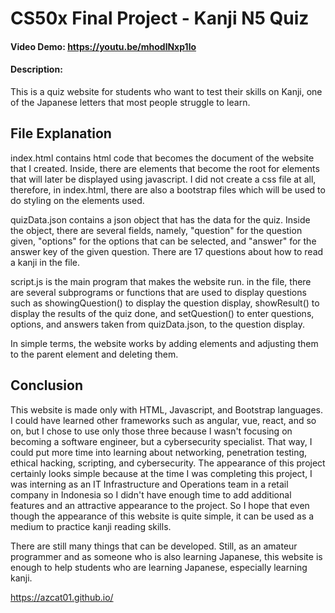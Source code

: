 # CS50x Final Project - Kanji N5 Quiz
#### Video Demo: https://youtu.be/mhodlNxp1lo
#### Description:
This is a quiz website for students who want to test their skills on Kanji, one of the Japanese letters that most people struggle to learn.

## File Explanation
index.html contains html code that becomes the document of the website that I created. Inside, there are elements that become the root for elements that will later be displayed using javascript. I did not create a css file at all, therefore, in index.html, there are also a bootstrap files which will be used to do styling on the elements used.

quizData.json contains a json object that has the data for the quiz. Inside the object, there are several fields, namely, "question" for the question given, "options" for the options that can be selected, and "answer" for the answer key of the given question. There are 17 questions about how to read a kanji in the file.

script.js is the main program that makes the website run. in the file, there are several subprograms or functions that are used to display questions such as showingQuestion() to display the question display, showResult() to display the results of the quiz done, and setQuestion() to enter questions, options, and answers taken from quizData.json, to the question display.

In simple terms, the website works by adding elements and adjusting them to the parent element and deleting them.

## Conclusion

This website is made only with HTML, Javascript, and Bootstrap languages. I could have learned other frameworks such as angular, vue, react, and so on, but I chose to use only those three because I wasn't focusing on becoming a software engineer, but a cybersecurity specialist. That way, I could put more time into learning about networking, penetration testing, ethical hacking, scripting, and cybersecurity.
The appearance of this project certainly looks simple because at the time I was completing this project, I was interning as an IT Infrastructure and Operations team in a retail company in Indonesia so I didn't have enough time to add additional features and an attractive appearance to the project. So I hope that even though the appearance of this website is quite simple, it can be used as a medium to practice kanji reading skills.

There are still many things that can be developed. Still, as an amateur programmer and as someone who is also learning Japanese, this website is enough to help students who are learning Japanese, especially learning kanji.

https://azcat01.github.io/
